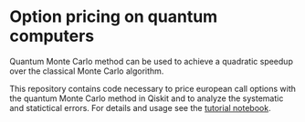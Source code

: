 # Option pricing on quantum computers

Quantum Monte Carlo method can be used to achieve a quadratic speedup over the classical Monte Carlo algorithm. 

This repository contains code necessary to price european call options with the quantum Monte Carlo method in Qiskit and to analyze the systematic and statictical errors. For details and usage see the [tutorial notebook](tutorial.ipynb).
